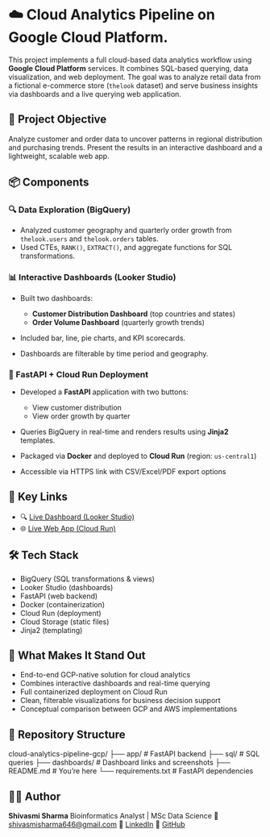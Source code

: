 # ☁️ Cloud Analytics Pipeline on Google Cloud Platform. 

This project implements a full cloud-based data analytics workflow using **Google Cloud Platform** services. It combines SQL-based querying, data visualization, and web deployment. The goal was to analyze retail data from a fictional e-commerce store (`thelook` dataset) and serve business insights via dashboards and a live querying web application.

## 🎯 Project Objective

Analyze customer and order data to uncover patterns in regional distribution and purchasing trends. Present the results in an interactive dashboard and a lightweight, scalable web app.

## 📦 Components

### 🔍 Data Exploration (BigQuery)

* Analyzed customer geography and quarterly order growth from `thelook.users` and `thelook.orders` tables.
* Used CTEs, `RANK()`, `EXTRACT()`, and aggregate functions for SQL transformations.

### 📊 Interactive Dashboards (Looker Studio)

* Built two dashboards:

  * **Customer Distribution Dashboard** (top countries and states)
  * **Order Volume Dashboard** (quarterly growth trends)
* Included bar, line, pie charts, and KPI scorecards.
* Dashboards are filterable by time period and geography.

### 🚀 FastAPI + Cloud Run Deployment

* Developed a **FastAPI** application with two buttons:

  * View customer distribution
  * View order growth by quarter
* Queries BigQuery in real-time and renders results using **Jinja2** templates.
* Packaged via **Docker** and deployed to **Cloud Run** (region: `us-central1`)
* Accessible via HTTPS link with CSV/Excel/PDF export options

## 🔗 Key Links

* 🔍 [Live Dashboard (Looker Studio)](https://lookerstudio.google.com/embed/reporting/808fd43b-ee88-471f-aa5f-277b83b992bd/page/p_j3uxvxc3rd)
* 🌐 [Live Web App (Cloud Run)](https://bq-api-service-117345134195.us-central1.run.app)

## 🛠️ Tech Stack

* BigQuery (SQL transformations & views)
* Looker Studio (dashboards)
* FastAPI (web backend)
* Docker (containerization)
* Cloud Run (deployment)
* Cloud Storage (static files)
* Jinja2 (templating)

## 🌟 What Makes It Stand Out

* End-to-end GCP-native solution for cloud analytics
* Combines interactive dashboards and real-time querying
* Full containerized deployment on Cloud Run
* Clean, filterable visualizations for business decision support
* Conceptual comparison between GCP and AWS implementations

## 📁 Repository Structure

cloud-analytics-pipeline-gcp/
├── app/                   # FastAPI backend
├── sql/                   # SQL queries
├── dashboards/            # Dashboard links and screenshots
├── README.md              # You’re here
└── requirements.txt       # FastAPI dependencies

## 👩‍💻 Author

**Shivasmi Sharma**
Bioinformatics Analyst | MSc Data Science
📧 [shivasmisharma646@gmail.com](mailto:shivasmisharma646@gmail.com)
🔗 [LinkedIn](https://linkedin.com/in/shivasmi-sharma)
🐙 [GitHub](https://github.com/shivasmi07)
